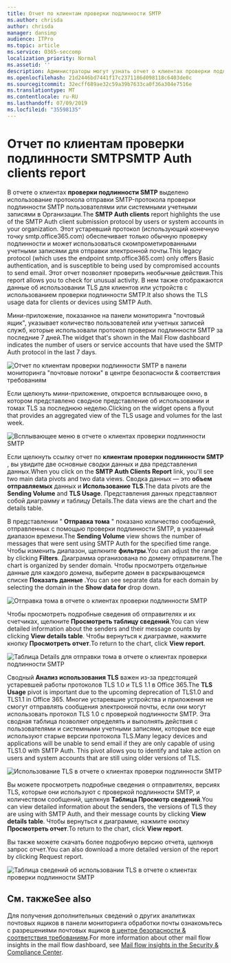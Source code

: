 ```yaml
---
title: Отчет по клиентам проверки подлинности SMTP
ms.author: chrisda
author: chrisda
manager: dansimp
audience: ITPro
ms.topic: article
ms.service: O365-seccomp
localization_priority: Normal
ms.assetid: ''
description: Администраторы могут узнать отчет о клиентах проверки подлинности SMTP в панели мониторинга "Управление почтовыми сообщениями" в центре безопасности & соответствия требованиям.
ms.openlocfilehash: 21d2446bd7441f17c2371186d098118c6403de0c
ms.sourcegitcommit: 32ecff689ae32c59a39b7633ca0f36a304e7516e
ms.translationtype: MT
ms.contentlocale: ru-RU
ms.lasthandoff: 07/09/2019
ms.locfileid: "35598135"
---
```

# <a name="smtp-auth-clients-report"></a><span data-ttu-id="fcd30-103">Отчет по клиентам проверки подлинности SMTP</span><span class="sxs-lookup"><span data-stu-id="fcd30-103">SMTP Auth clients report</span></span>

<span data-ttu-id="fcd30-104">В отчете о клиентах **проверки подлинности SMTP** выделено использование протокола отправки SMTP-протокола проверки подлинности SMTP пользователями или системными учетными записями в Организации.</span><span class="sxs-lookup"><span data-stu-id="fcd30-104">The **SMTP Auth clients** report highlights the use of the SMTP Auth client submission protocol by users or system accounts in your organization.</span></span> <span data-ttu-id="fcd30-105">Этот устаревший протокол (использующий конечную точку smtp.office365.com) обеспечивает только обычную проверку подлинности и может использоваться скомпрометированными учетными записями для отправки электронной почты.</span><span class="sxs-lookup"><span data-stu-id="fcd30-105">This legacy protocol (which uses the endpoint smtp.office365.com) only offers Basic authentication, and is susceptible to being used by compromised accounts to send email.</span></span>  <span data-ttu-id="fcd30-106">Этот отчет позволяет проверить необычные действия.</span><span class="sxs-lookup"><span data-stu-id="fcd30-106">This report allows you to check for unusual activity.</span></span> <span data-ttu-id="fcd30-107">В нем также отображаются данные об использовании TLS для клиентов или устройств с использованием проверки подлинности SMTP.</span><span class="sxs-lookup"><span data-stu-id="fcd30-107">It also shows the TLS usage data for clients or devices using SMTP Auth.</span></span>

<span data-ttu-id="fcd30-108">Мини-приложение, показанное на панели мониторинга "почтовый ящик", указывает количество пользователей или учетных записей служб, которые использовали протокол проверки подлинности SMTP за последние 7 дней.</span><span class="sxs-lookup"><span data-stu-id="fcd30-108">The widget that's shown in the Mail Flow dashboard indicates the number of users or service accounts that have used the SMTP Auth protocol in the last 7 days.</span></span>

![Отчет по клиентам проверки подлинности SMTP в панели мониторинга "почтовые потоки" в центре безопасности & соответствия требованиям](media/smtp-auth-clients-report-selected.png)

<span data-ttu-id="fcd30-110">Если щелкнуть мини-приложение, откроется всплывающее окно, в котором представлено сводное представление об использовании и томах TLS за последнюю неделю.</span><span class="sxs-lookup"><span data-stu-id="fcd30-110">Clicking on the widget opens a flyout that provides an aggregated view of the TLS usage and volumes for the last week.</span></span>

![Всплывающее меню в отчете о клиентах проверки подлинности SMTP](media/smtp-auth-clients-flyout.png)

<span data-ttu-id="fcd30-112">Если щелкнуть ссылку отчет по **клиентам проверки подлинности SMTP** , вы увидите две основные сводки данных и два представления данных.</span><span class="sxs-lookup"><span data-stu-id="fcd30-112">When you click on the **SMTP Auth Clients Report** link, you'll see two main data pivots and two data views.</span></span> <span data-ttu-id="fcd30-113">Сводка данных — это **объем отправляемых** данных и **Использование TLS**.</span><span class="sxs-lookup"><span data-stu-id="fcd30-113">The data pivots are the **Sending Volume** and **TLS Usage**.</span></span> <span data-ttu-id="fcd30-114">Представления данных представляют собой диаграмму и таблицу Details.</span><span class="sxs-lookup"><span data-stu-id="fcd30-114">The data views are the chart and the details table.</span></span>

<span data-ttu-id="fcd30-115">В представлении " **Отправка тома** " показано количество сообщений, отправленных с помощью проверки подлинности SMTP, в указанный диапазон времени.</span><span class="sxs-lookup"><span data-stu-id="fcd30-115">The **Sending Volume** view shows the number of messages that were sent using SMTP Auth for the specified time range.</span></span> <span data-ttu-id="fcd30-116">Чтобы изменить диапазон, щелкните **фильтры**.</span><span class="sxs-lookup"><span data-stu-id="fcd30-116">You can adjust the range by clicking **Filters**.</span></span> <span data-ttu-id="fcd30-117">Диаграмма организована по домену отправителя.</span><span class="sxs-lookup"><span data-stu-id="fcd30-117">The chart is organized by sender domain.</span></span> <span data-ttu-id="fcd30-118">Чтобы просмотреть отдельные данные для каждого домена, выберите домен в раскрывающемся списке **Показать данные** .</span><span class="sxs-lookup"><span data-stu-id="fcd30-118">You can see separate data for each domain by selecting the domain in the **Show data for** drop down.</span></span>

![Отправка тома в отчете о клиентах проверки подлинности SMTP](media/smtp-auth-clients-report-sending-volume.png)

<span data-ttu-id="fcd30-120">Чтобы просмотреть подробные сведения об отправителях и их счетчиках, щелкните **Просмотреть таблицу сведений**.</span><span class="sxs-lookup"><span data-stu-id="fcd30-120">You can view detailed information about the senders and their message counts by clicking **View details table**.</span></span> <span data-ttu-id="fcd30-121">Чтобы вернуться к диаграмме, нажмите кнопку **Просмотреть отчет**.</span><span class="sxs-lookup"><span data-stu-id="fcd30-121">To return to the chart, click **View report**.</span></span>

![Таблица Details для отправки тома в отчете о клиентах проверки подлинности SMTP](media/smtp-auth-clients-report-details-sending-volume.png)

<span data-ttu-id="fcd30-123">Сводный **Анализ использования TLS** важен из-за предстоящей устаревшей работы протоколов TLS 1.0 и TLS 1.1 в Office 365.</span><span class="sxs-lookup"><span data-stu-id="fcd30-123">The **TLS Usage** pivot is important due to the upcoming deprecation of TLS1.0 and TLS1.1 in Office 365.</span></span> <span data-ttu-id="fcd30-124">Многие устаревшие устройства и приложения не смогут отправлять сообщения электронной почты, если они могут использовать протокол TLS 1.0 с проверкой подлинности SMTP. Эта сводная таблица позволяет определять и выполнять действия с пользователями и системными учетными записями, которые все еще используют старые версии протокола TLS.</span><span class="sxs-lookup"><span data-stu-id="fcd30-124">Many legacy devices and applications will be unable to send email if they are only capable of using TLS1.0 with SMTP Auth. This pivot allows you to identify and take action on users and system accounts that are still using older versions of TLS.</span></span>

![Использование TLS в отчете о клиентах проверки подлинности SMTP](media/smtp-auth-clients-report-tls-usage.png)

<span data-ttu-id="fcd30-126">Вы можете просмотреть подробные сведения о отправителях, версиях TLS, которые они используют с проверкой подлинности SMTP, и количеством сообщений, щелкнув **Таблица Просмотр сведений**.</span><span class="sxs-lookup"><span data-stu-id="fcd30-126">You can view detailed information about the senders, the versions of TLS they are using with SMTP Auth, and their message counts by clicking **View details table**.</span></span> <span data-ttu-id="fcd30-127">Чтобы вернуться к диаграмме, нажмите кнопку **Просмотреть отчет**.</span><span class="sxs-lookup"><span data-stu-id="fcd30-127">To return to the chart, click **View report**.</span></span>

<span data-ttu-id="fcd30-128">Вы также можете скачать более подробную версию отчета, щелкнув запрос отчет.</span><span class="sxs-lookup"><span data-stu-id="fcd30-128">You can also download a more detailed version of the report by clicking Request report.</span></span>

![Таблица сведений об использовании TLS в отчете о клиентах проверки подлинности SMTP](media/smtp-auth-clients-report-details-tls-usage.png)

## <a name="see-also"></a><span data-ttu-id="fcd30-130">См. также</span><span class="sxs-lookup"><span data-stu-id="fcd30-130">See also</span></span>

<span data-ttu-id="fcd30-131">Для получения дополнительных сведений о других аналитиках почтовых ящиков в панели мониторинга обработки почты ознакомьтесь с разрешениями почтовых ящиков [в центре безопасности & соответствия требованиям](mail-flow-insights-v2.md).</span><span class="sxs-lookup"><span data-stu-id="fcd30-131">For more information about other mail flow insights in the mail flow dashboard, see [Mail flow insights in the Security & Compliance Center](mail-flow-insights-v2.md).</span></span>
